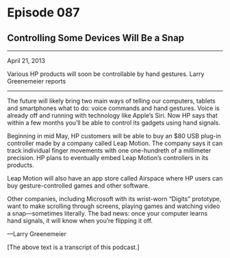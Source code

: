 # Episode 087

## Controlling Some Devices Will Be a Snap

---

April 21, 2013

Various HP products will soon be controllable by hand gestures. Larry Greenemeier reports

---

The future will likely bring two main ways of telling our computers, tablets and smartphones what to do: voice commands and hand gestures. Voice is already off and running with technology like Apple’s Siri. Now HP says that within a few months you’ll be able to control its gadgets using hand signals.

Beginning in mid May, HP customers will be able to buy an $80 USB plug-in controller made by a company called Leap Motion. The company says it can track individual finger movements with one one-hundreth of a millimeter precision. HP plans to eventually embed Leap Motion’s controllers in its products.

Leap Motion will also have an app store called Airspace where HP users can buy gesture-controlled games and other software.

Other companies, including Microsoft with its wrist-worn “Digits” prototype, want to make scrolling through screens, playing games and watching video a snap—sometimes literally. The bad news: once your computer learns hand signals, it will know when you’re flipping it off.

—Larry Greenemeier

[The above text is a transcript of this podcast.]

